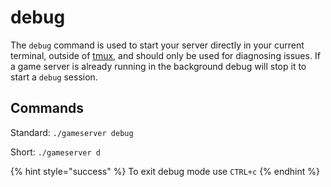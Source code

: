 # debug

The `debug` command is used to start your server directly in your current terminal, outside of [tmux](../requirements/tmux.md), and should only be used for diagnosing issues. If a game server is already running in the background debug will stop it to start a `debug` session.

## Commands

Standard: `./gameserver debug`

Short: `./gameserver d`

{% hint style="success" %}
To exit debug mode use `CTRL+c`
{% endhint %}
